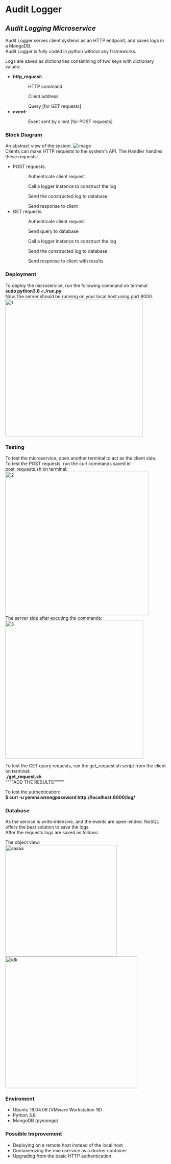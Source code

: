 # Audit Logger
## _Audit Logging Microservice_

Audit Logger serves client systems as an HTTP endpoint, and saves logs in a MongoDB. <br>
Audit Logger is fully coded in python without any frameworks.

Logs are saved as dictionaries consistining of two keys with dictionary values:
- <b>_http_request_:</b>
        <ul><ul>HTTP command </ul></ul>
        <ul><ul>Client address </ul></ul>
        <ul><ul>Query [for GET requests]</ul></ul>
- <b>_event_:</b> 
        <ul><ul>Event sent by client [for POST requests] </ul></ul> 

### Block Diagram
An abstract view of the system.
![image](https://user-images.githubusercontent.com/59218287/165890295-dbbfdde6-c87d-427e-b6ef-12cd267d6139.png) <br>
Clients can make HTTP requests to the system's API. The Handler handles these requests:
  - POST requests: 
    <ul><ul>Authenticate client request </ul></ul>
    <ul><ul>Call a logger instance to construct the log </ul></ul>
    <ul><ul>Send the constructed log to database </ul></ul>
    <ul><ul>Send response to client</ul></ul>
  - GET requests:
    <ul><ul>Authenticate client request </ul></ul>
    <ul><ul>Send query to database </ul></ul>
    <ul><ul>Call a logger instance to construct the log </ul></ul>
    <ul><ul>Send the constructed log to database </ul></ul>
    <ul><ul>Send response to client with results</ul></ul>
  
### Deployment
To deploy the microservice, run the following command on terminal:<br>
<b> sudo python3.8 <./run.py </b><br>
Now, the server should be running on your local host using port 8000.<br>
<img width="431" alt="1" src="https://user-images.githubusercontent.com/59218287/166134702-1e0e8dc7-520a-4fe7-a965-7b279dfd5c2a.png">
        
### Testing
To test the microservice, open another terminal to act as the client side.<br>
To test the POST requests, run the curl commands saved in post_requests.sh on terminal:<br>
 <img width="450" alt="2" src="https://user-images.githubusercontent.com/59218287/166134784-f56c8083-8436-4103-8d19-2765e49f78d6.png"> <br>
The server side after excuting the commands:
        <img width="432" alt="3" src="https://user-images.githubusercontent.com/59218287/166134822-74fdd582-d08d-404a-9b8b-f3b67686ba0f.png"><br>
        
To test the GET query requests, run the get_request.sh script from the client on terminal:<br>
       <b> ./get_request.sh</b><br>
""""ADD THE RESULTS""""" 
        
        
To test the authentication:<br>
<b>$ curl -u yomna:wrongpassword http://localhost:8000/log/ </b><br>
        
        
### Database
As the service is write-intensive, and the events are open-ended. NoSQL offers the best solution to save the logs.<br>
After the requests logs are saved as follows:<br>
        
        
The object view:<br>
<img width="349" alt="aaaaa" src="https://user-images.githubusercontent.com/59218287/166134867-51e0b601-05f2-43c1-8b67-e9d798d653c4.png">
<img width="413" alt="idk" src="https://user-images.githubusercontent.com/59218287/166134870-14bf77b3-00ff-48e1-9205-55321c207a35.png">

### Enviroment
- Ubuntu 18.04.06 (VMware Workstation 16)
- Python 3.8
- MongoDB (pymongo)

### Possible Improvement
- Deploying on a remote host instead of the local host
- Containerizing the microservice as a docker container
- Upgrading from the basic HTTP authentication       
       
